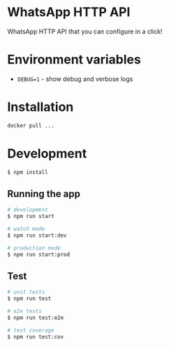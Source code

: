 # WhatsApp HTTP API
WhatsApp HTTP API that you can configure in a click!

# Environment variables
- `DEBUG=1` - show debug and verbose logs

# Installation
```bash
docker pull ...
```

# Development

```bash
$ npm install
```

## Running the app

```bash
# development
$ npm run start

# watch mode
$ npm run start:dev

# production mode
$ npm run start:prod
```

## Test

```bash
# unit tests
$ npm run test

# e2e tests
$ npm run test:e2e

# test coverage
$ npm run test:cov
```
